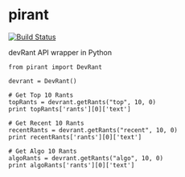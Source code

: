 # pirant

[![Build Status](https://travis-ci.org/joserc87/pirant.svg?branch=travis)](https://travis-ci.org/joserc87/pirant)

devRant API wrapper in Python

```
from pirant import DevRant

devrant = DevRant()

# Get Top 10 Rants
topRants = devrant.getRants("top", 10, 0)
print topRants['rants'][0]['text']

# Get Recent 10 Rants
recentRants = devrant.getRants("recent", 10, 0)
print recentRants['rants'][0]['text']

# Get Algo 10 Rants
algoRants = devrant.getRants("algo", 10, 0)
print algoRants['rants'][0]['text']
```
